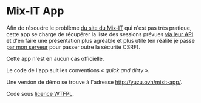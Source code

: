 # Mix-IT App

Afin de résoudre le problème [du site du Mix-IT](http://www.mix-it.fr/sessions) qui n'est pas très pratique, cette app se charge de récupérer la liste des sessions prévues [via leur API](http://www.mix-it.fr/api/session?year=2016) et d'en faire une présentation plus agréable et plus utile (en réalité je passe [par mon serveur](http://yuzu.ovh/session.json) pour passer outre la sécurité CSRF).

Cette app n'est en aucun cas officielle.

Le code de l'app suit les conventions « *quick and dirty* ».

Une version de démo se trouve à l'adresse http://yuzu.ovh/mixit-app/.

Code sous [licence WTFPL](http://www.wtfpl.net/).
